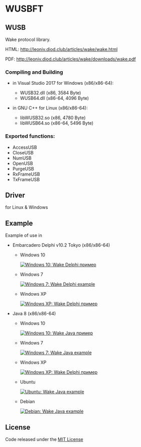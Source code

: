 # WUSBFT

## WUSB

Wake protocol library.

HTML: http://leoniv.diod.club/articles/wake/wake.html

PDF: http://leoniv.diod.club/articles/wake/downloads/wake.pdf

### Compiling and Building
- in Visual Studio 2017 for Windows (x86/x86-64):
  - WUSB32.dll (x86, 3584 Byte)
  - WUSB64.dll (x86-64, 4096 Byte)

- in GNU C++ for Linux (x86/x86-64):
  - libWUSB32.so (x86, 4780 Byte)
  - libWUSB64.so (x86-64, 5496 Byte)

### Exported functions:   
  - AccessUSB
  - CloseUSB
  - NumUSB
  - OpenUSB
  - PurgeUSB
  - RxFrameUSB
  - TxFrameUSB

## Driver

for Linux & Windows

## Example

Example of use in 
  - Embarcadero Delphi v10.2 Tokyo (x86/x86-64)
  	- Windows 10

      <a href="https://github.com/mcka-dev/WUSBFT/blob/master/Example/Delphi/wake-delphi-example/Screenshots/Win10 (Rus) - Wake Delphi пример.png"><img src="https://github.com/mcka-dev/WUSBFT/blob/master/Example/Delphi/wake-delphi-example/Screenshots/Win10 (Rus) - Wake Delphi пример.png" alt="Windows 10: Wake Delphi пример" title="Windows 10: Wake Delphi пример"></a>
    - Windows 7

      <a href="https://github.com/mcka-dev/WUSBFT/blob/master/Example/Delphi/wake-delphi-example/Screenshots/Win7 (Eng) - Wake Delphi example.png"><img src="https://github.com/mcka-dev/WUSBFT/blob/master/Example/Delphi/wake-delphi-example/Screenshots/Win7 (Eng) - Wake Delphi example.png" alt="Windows 7: Wake Delphi example" title="Windows 7: Wake Delphi example"></a>
	- Windows XP

	  <a href="https://github.com/mcka-dev/WUSBFT/blob/master/Example/Delphi/wake-delphi-example/Screenshots/WinXP (Rus) - Wake Delphi пример.png"><img src="https://github.com/mcka-dev/WUSBFT/blob/master/Example/Delphi/wake-delphi-example/Screenshots/WinXP (Rus) - Wake Delphi пример.png" alt="Windows XP: Wake Delphi пример" title="Windows XP: Wake Delphi пример"></a>  

  - Java 8 (x86/x86-64)
    - Windows 10

	  <a href="https://github.com/mcka-dev/WUSBFT/blob/master/Example/Java/wake-java-example/screenshots/Win10 (Rus) - Wake Java пример.png"><img src="https://github.com/mcka-dev/WUSBFT/blob/master/Example/Java/wake-java-example/screenshots/Win10 (Rus) - Wake Java пример.png" alt="Windows 10: Wake Java пример" title="Windows 10: Wake Java пример"></a>

    - Windows 7

      <a href="https://github.com/mcka-dev/WUSBFT/blob/master/Example/Java/wake-java-example/screenshots/Win7 (Eng) - Wake Java example.png"><img src="https://github.com/mcka-dev/WUSBFT/blob/master/Example/Java/wake-java-example/screenshots/Win7 (Eng) - Wake Java example.png" alt="Windows 7: Wake Java example" title="Windows 7: Wake Java example"></a>

    - Windows XP

      <a href="https://github.com/mcka-dev/WUSBFT/blob/master/Example/Java/wake-java-example/screenshots/WinXP (Rus) - Wake Delphi пример.png"><img src="https://github.com/mcka-dev/WUSBFT/blob/master/Example/Java/wake-java-example/screenshots/WinXP (Rus) - Wake Delphi пример.png" alt="Windows XP: Wake Delphi пример" title="Windows XP: Wake Delphi пример"></a>

    - Ubuntu

      <a href="https://github.com/mcka-dev/WUSBFT/blob/master/Example/Java/wake-java-example/screenshots/Ubuntu (Eng) - Wake Java example.png"><img src="https://github.com/mcka-dev/WUSBFT/blob/master/Example/Java/wake-java-example/screenshots/Ubuntu (Eng) - Wake Java example.png" alt="Ubuntu: Wake Java example" title="Ubuntu: Wake Java example"></a>

    - Debian
    
      <a href="https://github.com/mcka-dev/WUSBFT/blob/master/Example/Java/wake-java-example/screenshots/Debian (Eng) - Wake Java example.png"><img src="https://github.com/mcka-dev/WUSBFT/blob/master/Example/Java/wake-java-example/screenshots/Debian (Eng) - Wake Java example.png" alt="Debian: Wake Java example" title="Debian: Wake Java example"></a>

## License

Code released under the <a href="https://github.com/mcka-dev/WUSBFT/blob/master/LICENSE">MIT License</a>
